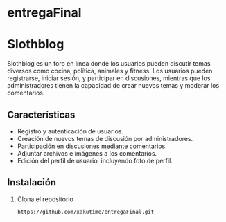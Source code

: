 # entregaFinal
# Slothblog

Slothblog es un foro en línea donde los usuarios pueden discutir temas diversos como cocina, política, animales y fitness. Los usuarios pueden registrarse, iniciar sesión, y participar en discusiones, mientras que los administradores tienen la capacidad de crear nuevos temas y moderar los comentarios.

## Características

- Registro y autenticación de usuarios.
- Creación de nuevos temas de discusión por administradores.
- Participación en discusiones mediante comentarios.
- Adjuntar archivos e imágenes a los comentarios.
- Edición del perfil de usuario, incluyendo foto de perfil.

## Instalación

1. Clona el repositorio

   ```bash
   https://github.com/xakutime/entregaFinal.git
